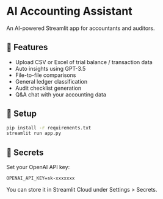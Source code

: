 # AI Accounting Assistant

An AI-powered Streamlit app for accountants and auditors.

## 🚀 Features

- Upload CSV or Excel of trial balance / transaction data
- Auto insights using GPT-3.5
- File-to-file comparisons
- General ledger classification
- Audit checklist generation
- Q&A chat with your accounting data

## 🔧 Setup

```bash
pip install -r requirements.txt
streamlit run app.py
```

## 🔐 Secrets

Set your OpenAI API key:

```
OPENAI_API_KEY=sk-xxxxxxx
```

You can store it in Streamlit Cloud under Settings > Secrets.
